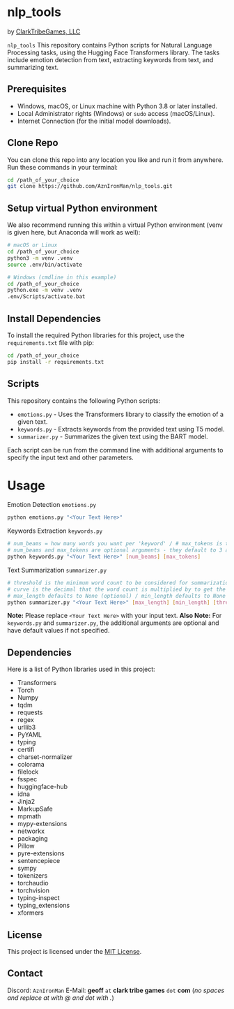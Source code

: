 
# nlp_tools
by [ClarkTribeGames, LLC](https://www.clarktribegames.com)

`nlp_tools` This repository contains Python scripts for Natural Language Processing tasks, using the Hugging Face Transformers library. The tasks include emotion detection from text, extracting keywords from text, and summarizing text.

## Prerequisites

- Windows, macOS, or Linux machine with Python 3.8 or later installed.
- Local Administrator rights (Windows) or `sudo` access (macOS/Linux).
- Internet Connection (for the initial model downloads).

## Clone Repo

You can clone this repo into any location you like and run it from anywhere. Run these commands in your terminal:

```bash
cd /path_of_your_choice
git clone https://github.com/AznIronMan/nlp_tools.git
```

## Setup virtual Python environment

We also recommend running this within a virtual Python environment (venv is given here, but Anaconda will work as well):

```bash
# macOS or Linux
cd /path_of_your_choice
python3 -m venv .venv
source .env/bin/activate
```

```bash
# Windows (cmdline in this example)
cd /path_of_your_choice
python.exe -m venv .venv
.env/Scripts/activate.bat
```

## Install Dependencies

To install the required Python libraries for this project, use the `requirements.txt` file with pip:

```bash
cd /path_of_your_choice
pip install -r requirements.txt
```

## Scripts

This repository contains the following Python scripts:

- `emotions.py` - Uses the Transformers library to classify the emotion of a given text.
- `keywords.py` - Extracts keywords from the provided text using T5 model.
- `summarizer.py` - Summarizes the given text using the BART model.

Each script can be run from the command line with additional arguments to specify the input text and other parameters.

# Usage

Emotion Detection `emotions.py`
```bash
python emotions.py "<Your Text Here>"
```

Keywords Extraction `keywords.py`
```bash
# num_beams = how many words you want per 'keyword' / # max_tokens is the max number of tokens for your response
# num_beams and max_tokens are optional arguments - they default to 3 and 4096 respectively
python keywords.py "<Your Text Here>" [num_beams] [max_tokens]
```

Text Summarization `summarizer.py`
```bash
# threshold is the minimum word count to be considered for summarization - anything under this number will not be summarized - default: 32 (optional)
# curve is the decimal that the word count is multiplied by to get the percentage for max and min length when max and min are invalid - default: 0.1 (optional)
# max_length defaults to None (optional) / min_length defaults to None (optional) -- these values being None = use of curve
python summarizer.py "<Your Text Here>" [max_length] [min_length] [threshold] [curve]
```

**Note:**  Please replace `<Your Text Here>` with your input text. 
**Also Note:** For `keywords.py` and `summarizer.py`, the additional arguments are optional and have default values if not specified.

## Dependencies

Here is a list of Python libraries used in this project:

- Transformers
- Torch
- Numpy
- tqdm
- requests
- regex
- urllib3
- PyYAML
- typing
- certifi
- charset-normalizer
- colorama
- filelock
- fsspec
- huggingface-hub
- idna
- Jinja2
- MarkupSafe
- mpmath
- mypy-extensions
- networkx
- packaging
- Pillow
- pyre-extensions
- sentencepiece
- sympy
- tokenizers
- torchaudio
- torchvision
- typing-inspect
- typing_extensions
- xformers

## License
This project is licensed under the [MIT License](https://choosealicense.com/licenses/mit/).

## Contact

Discord:  `AznIronMan`
E-Mail:   **geoff** `at` **clark tribe games** `dot` **com** (*no spaces and replace at with @ and dot with .*)
